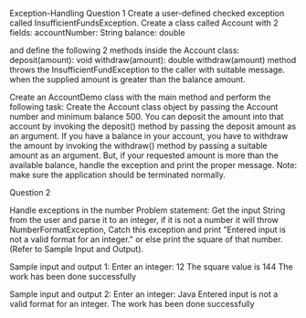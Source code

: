  Exception-Handling
 Question 1
  Create a user-defined checked exception called InsufficientFundsException. 
Create a class called Account with 2 fields: 
accountNumber: String 
balance: double 

and define the following 2 methods inside the Account class: 
deposit(amount): void 
withdraw(amount): double 
withdraw(amount) method throws the InsufficientFundException to the caller with suitable message. when the supplied amount is greater than the balance amount. 

Create an AccountDemo class with the main method and perform the following task: 
Create the Account class object by passing the Account number and minimum balance 500. You can deposit the amount into that account by invoking the deposit() method by passing the deposit amount as an argument. 
If you have a balance in your account, you have to withdraw the amount by invoking the withdraw() method by passing a suitable amount as an argument. But, if your requested amount is more than the available balance, handle the exception and print the proper message. 
Note: make sure the application should be terminated normally. 

Question 2

 Handle exceptions in the number Problem statement: 
Get the input String from the user and parse it to an integer, if it is not a number it will throw NumberFormatException, Catch this exception and print "Entered input is not a valid format for an integer." or else print the square of that number. (Refer to Sample Input and Output). 

Sample input and output 
1: Enter an integer: 12 
The square value is 144 
The work has been done successfully 

Sample input and output 2: 
Enter an integer: Java 
Entered input is not a valid format for an integer. 
The work has been done successfully 
